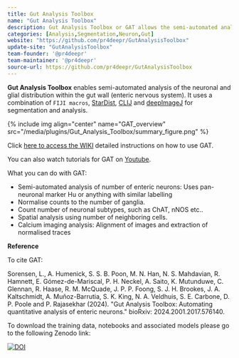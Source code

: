 ```yaml
---
title: Gut Analysis Toolbox
name: "Gut Analysis Toolbox"
description: Gut Analysis Toolbox or GAT allows the semi-automated analysis of the cells within the enteric nervous system of the gastrointestinal tract in **2D**. GAT enables quantification of enteric neurons and their subtypes in gut wholemounts. It runs in Fiji, a popular image analysis software in microscopy and uses custom deep learning models to segment cells of interest. 
categories: [Analysis,Segmentation,Neuron,Gut]
website: "https://github.com/pr4deepr/GutAnalysisToolbox"
update-site: "GutAnalysisToolbox"
team-founder: '@pr4deepr'
team-maintainer: '@pr4deepr'
source-url: https://github.com/pr4deepr/GutAnalysisToolbox
---
```



**Gut Analysis Toolbox** enables semi-automated analysis of the neuronal and glial distribution within the gut wall (enteric nervous system). It uses a combination of `FIJI macros`, [StarDist](https://github.com/stardist/stardist), [CLIJ](https://clij.github.io/) 
and [deepImageJ](https://deepimagej.github.io/deepimagej/) for segmentation and analysis.

{% include img align="center" name="GAT_overview" src="/media/plugins/Gut_Analysis_Toolbox/summary_figure.png" %}

Click [here to access the WIKI](https://gut-analysis-toolbox.gitbook.io/docs/) detailed instructions on how to use GAT.

You can also watch tutorials for GAT on [Youtube](https://www.youtube.com/playlist?list=PLmBt1Dumq60p4mIFT4j7TP_PVRjbO55Oi).

What you can do with GAT:
* Semi-automated analysis of number of enteric neurons: Uses pan-neuronal marker Hu or anything with similar 
 labelling
* Normalise counts to the number of ganglia.
* Count number of neuronal subtypes, such as ChAT, nNOS etc..
* Spatial analysis using number of neighboring cells.
* Calcium imaging analysis: Alignment of images and extraction of normalised traces

**Reference**

To cite GAT:

Sorensen, L., A. Humenick, S. S. B. Poon, M. N. Han, N. S. Mahdavian, R. Hamnett, E. Gómez-de-Mariscal, P. H. Neckel, A. Saito, K. Mutunduwe, C. Glennan, R. Haase, R. M. McQuade, J. P. P. Foong, S. J. H. Brookes, J. A. Kaltschmidt, A. Muñoz-Barrutia, S. K. King, N. A. Veldhuis, S. E. Carbone, D. P. Poole and P. Rajasekhar (2024). "Gut Analysis Toolbox: Automating quantitative analysis of enteric neurons." bioRxiv: 2024.2001.2017.576140.

To download the training data, notebooks and associated models please go to the following Zenodo link:

[![DOI](https://zenodo.org/badge/DOI/10.5281/zenodo.6096664.svg)](https://doi.org/10.5281/zenodo.6096664)

